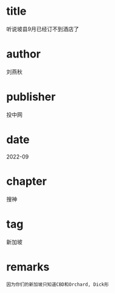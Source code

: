 # title
听说坡县9月已经订不到酒店了

# author
刘燕秋

# publisher
投中网

# date
2022-09

# chapter
搜神

# tag
新加坡

# remarks
`因为你们的新加坡只知道CBD和Orchard, Dick形`
